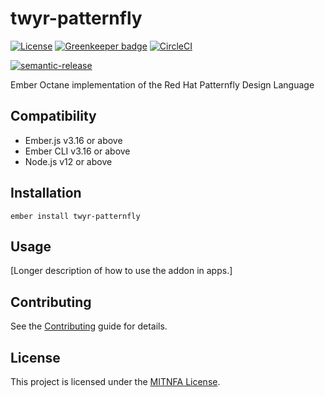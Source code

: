 twyr-patternfly
==============================================================================
[![License](https://img.shields.io/npm/l/twyr-patternfly.svg)](https://github.com/twyr/twyr-patternfly/blob/master/package.json)
[![Greenkeeper badge](https://badges.greenkeeper.io/twyr/twyr-patternfly.svg)](https://greenkeeper.io/)
[![CircleCI](https://circleci.com/gh/twyr/twyr-patternfly.svg?style=shield)](https://circleci.com/gh/twyr/twyr-patternfly)

[![semantic-release](https://img.shields.io/badge/%20%20%F0%9F%93%A6%F0%9F%9A%80-semantic--release-e10079.svg)](https://github.com/semantic-release/semantic-release)

Ember Octane implementation of the Red Hat Patternfly Design Language 


Compatibility
------------------------------------------------------------------------------

* Ember.js v3.16 or above
* Ember CLI v3.16 or above
* Node.js v12 or above


Installation
------------------------------------------------------------------------------

```
ember install twyr-patternfly
```

Usage
------------------------------------------------------------------------------

[Longer description of how to use the addon in apps.]


Contributing
------------------------------------------------------------------------------

See the [Contributing](CONTRIBUTING.md) guide for details.


License
------------------------------------------------------------------------------

This project is licensed under the [MITNFA License](LICENSE.md).
